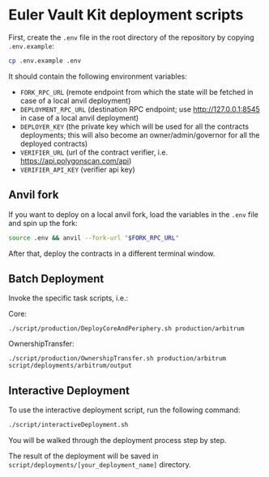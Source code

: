 # Euler Vault Kit deployment scripts

First, create the `.env` file in the root directory of the repository by copying `.env.example`:

```sh
cp .env.example .env
```

It should contain the following environment variables:
- `FORK_RPC_URL` (remote endpoint from which the state will be fetched in case of a local anvil deployment)
- `DEPLOYMENT_RPC_URL` (destination RPC endpoint; use http://127.0.0.1:8545 in case of a local anvil deployment)
- `DEPLOYER_KEY` (the private key which will be used for all the contracts deployments; this will also become an owner/admin/governor for all the  deployed contracts)
- `VERIFIER_URL` (url of the contract verifier, i.e. https://api.polygonscan.com/api)
- `VERIFIER_API_KEY` (verifier api key)

## Anvil fork

If you want to deploy on a local anvil fork, load the variables in the `.env` file and spin up the fork:

```sh
source .env && anvil --fork-url "$FORK_RPC_URL"
```

After that, deploy the contracts in a different terminal window.

## Batch Deployment

Invoke the specific task scripts, i.e.:

Core:

    ./script/production/DeployCoreAndPeriphery.sh production/arbitrum

OwnershipTransfer:

    ./script/production/OwnershipTransfer.sh production/arbitrum script/deployments/arbitrum/output


## Interactive Deployment

To use the interactive deployment script, run the following command:

```sh
./script/interactiveDeployment.sh
```

You will be walked through the deployment process step by step.

The result of the deployment will be saved in `script/deployments/[your_deployment_name]` directory.
